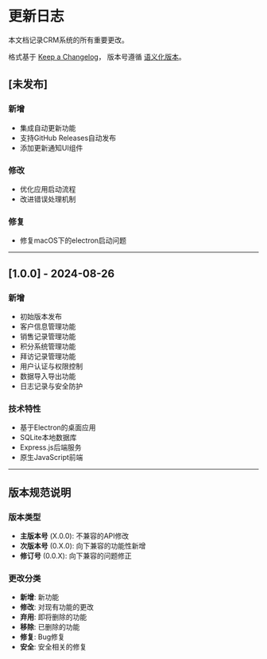 # 更新日志

本文档记录CRM系统的所有重要更改。

格式基于 [Keep a Changelog](https://keepachangelog.com/zh-CN/1.0.0/)，
版本号遵循 [语义化版本](https://semver.org/lang/zh-CN/)。

## [未发布]

### 新增
- 集成自动更新功能
- 支持GitHub Releases自动发布
- 添加更新通知UI组件

### 修改
- 优化应用启动流程
- 改进错误处理机制

### 修复
- 修复macOS下的electron启动问题

---

## [1.0.0] - 2024-08-26

### 新增
- 初始版本发布
- 客户信息管理功能
- 销售记录管理功能
- 积分系统管理功能
- 拜访记录管理功能
- 用户认证与权限控制
- 数据导入导出功能
- 日志记录与安全防护

### 技术特性
- 基于Electron的桌面应用
- SQLite本地数据库
- Express.js后端服务
- 原生JavaScript前端

---

## 版本规范说明

### 版本类型
- **主版本号** (X.0.0): 不兼容的API修改
- **次版本号** (0.X.0): 向下兼容的功能性新增  
- **修订号** (0.0.X): 向下兼容的问题修正

### 更改分类
- **新增**: 新功能
- **修改**: 对现有功能的更改
- **弃用**: 即将删除的功能
- **移除**: 已删除的功能
- **修复**: Bug修复
- **安全**: 安全相关的修复